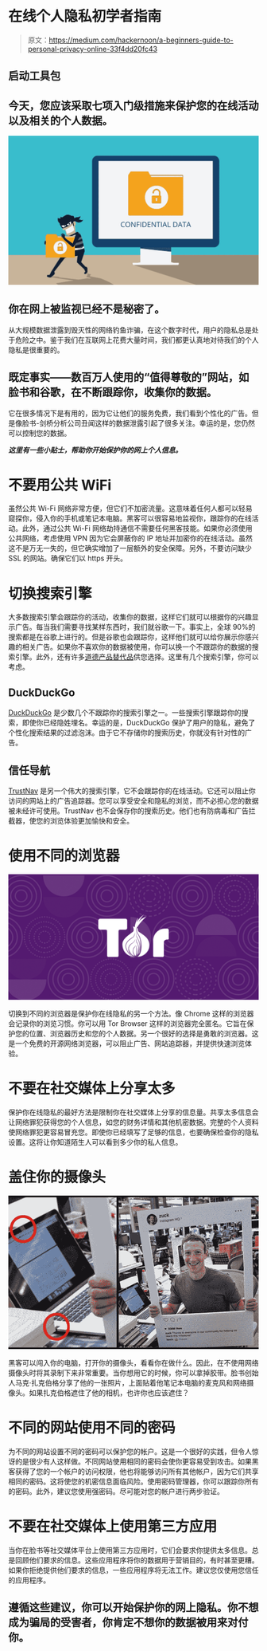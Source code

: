 # 在线个人隐私初学者指南

> 原文：<https://medium.com/hackernoon/a-beginners-guide-to-personal-privacy-online-33f4dd20fc43>

## 启动工具包

## 今天，您应该采取七项入门级措施来保护您的在线活动以及相关的个人数据。

![](img/d1b8a8c5b1de1635bcb0c50df7bb84c9.png)

## 你在网上被监视已经不是秘密了。

从大规模数据泄露到毁灭性的网络钓鱼诈骗，在这个数字时代，用户的隐私总是处于危险之中。鉴于我们在互联网上花费大量时间，我们都更认真地对待我们的个人隐私是很重要的。

## 既定事实——数百万人使用的“值得尊敬的”网站，如脸书和谷歌，在不断跟踪你，收集你的数据。

它在很多情况下是有用的，因为它让他们的服务免费，我们看到个性化的广告。但是像脸书-剑桥分析公司丑闻这样的数据泄露引起了很多关注。幸运的是，您仍然可以控制您的数据。

***这里有一些小贴士，帮助你开始保护你的网上个人信息。***

# 不要用公共 WiFi

虽然公共 Wi-Fi 网络非常方便，但它们不加密流量。这意味着任何人都可以轻易窥探你，侵入你的手机或笔记本电脑。黑客可以很容易地监视你，跟踪你的在线活动。此外，通过公共 Wi-Fi 网络劫持通信不需要任何黑客技能。如果你必须使用公共网络，考虑使用 VPN 因为它会屏蔽你的 IP 地址并加密你的在线活动。虽然这不是万无一失的，但它确实增加了一层额外的安全保障。另外，不要访问缺少 SSL 的网站。确保它们以 https 开头。

# 切换搜索引擎

大多数搜索引擎会跟踪你的活动，收集你的数据，这样它们就可以根据你的兴趣显示广告。每当我们需要寻找某样东西时，我们就谷歌一下。事实上，全球 90%的搜索都是在谷歌上进行的。但是谷歌也会跟踪你，这样他们就可以给你展示你感兴趣的相关广告。如果你不喜欢你的数据被使用，你可以换一个不跟踪你的数据的搜索引擎。此外，还有许多[道德产品替代品](https://www.ethical.net)供您选择。这里有几个搜索引擎，你可以考虑。

## **DuckDuckGo**

[DuckDuckGo](https://duckduckgo.com/) 是少数几个不跟踪你的搜索引擎之一。一些搜索引擎跟踪你的搜索，即使你已经隐姓埋名。幸运的是，DuckDuckGo 保护了用户的隐私，避免了个性化搜索结果的过滤泡沫。由于它不存储你的搜索历史，你就没有针对性的广告。

## **信任导航**

[TrustNav](https://www.trustnav.com/en) 是另一个伟大的搜索引擎，它不会跟踪你的在线活动。它还可以阻止你访问的网站上的广告追踪器。您可以享受安全和隐私的浏览，而不必担心您的数据被未经许可使用。TrustNav 也不会保存你的搜索历史。他们也有防病毒和广告拦截器，使您的浏览体验更加愉快和安全。

# 使用不同的浏览器

![](img/c937631ce4d307c3a95df86e9bc8300a.png)

切换到不同的浏览器是保护你在线隐私的另一个方法。像 Chrome 这样的浏览器会记录你的浏览习惯。你可以用 Tor Browser 这样的浏览器完全匿名。它旨在保护您的位置、浏览器历史和您的个人数据。另一个很好的选择是勇敢的浏览器。这是一个免费的开源网络浏览器，可以阻止广告、网站追踪器，并提供快速浏览体验。

# 不要在社交媒体上分享太多

保护你在线隐私的最好方法是限制你在社交媒体上分享的信息量。共享太多信息会让网络罪犯获得您的个人信息，如您的财务详情和其他机密数据。完整的个人资料使网络罪犯更容易冒充您。即使你已经填写了足够的信息，也要确保检查你的隐私设置。这将让你知道陌生人可以看到多少你的私人信息。

# 盖住你的摄像头

![](img/c768c25c0ba845bd464df8b7aef08bb0.png)

黑客可以闯入你的电脑，打开你的摄像头，看看你在做什么。因此，在不使用网络摄像头时将其录制下来非常重要。当你想用它的时候，你可以拿掉胶带。脸书创始人马克·扎克伯格分享了他的一张照片，上面贴着他笔记本电脑的麦克风和网络摄像头。如果扎克伯格遮住了他的相机，也许你也应该遮住？

# 不同的网站使用不同的密码

为不同的网站设置不同的密码可以保护您的帐户。这是一个很好的实践，但令人惊讶的是很少有人这样做。不同网站使用相同的密码会使你更容易受到攻击。如果黑客获得了您的一个帐户的访问权限，他也将能够访问所有其他帐户，因为它们共享相同的密码。这将使您的机密信息面临风险。使用密码管理器，你可以跟踪你所有的密码。此外，建议您使用强密码。尽可能对您的帐户进行两步验证。

# 不要在社交媒体上使用第三方应用

当你在脸书等社交媒体平台上使用第三方应用时，它们会要求你提供太多信息。总是回顾他们要求的信息。这些应用程序将你的数据用于营销目的，有时甚至更糟。如果你拒绝提供他们要求的信息，一些应用程序将无法工作。建议您仅使用您信任的应用程序。

## 遵循这些建议，你可以开始保护你的网上隐私。你不想成为骗局的受害者，你肯定不想你的数据被用来对付你。